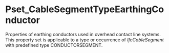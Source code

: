 # Pset_CableSegmentTypeEarthingConductor

Properties of earthing conductors used in overhead contact line systems. This property set is applicable to a type or occurrence of _IfcCableSegment_ with predefined type CONDUCTORSEGMENT.
